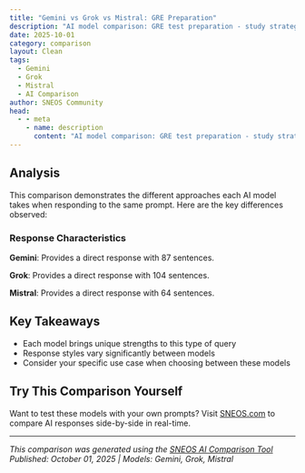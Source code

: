 ```yaml
---
title: "Gemini vs Grok vs Mistral: GRE Preparation"
description: "AI model comparison: GRE test preparation - study strategies and score improvement..."
date: 2025-10-01
category: comparison
layout: Clean
tags:
  - Gemini
  - Grok
  - Mistral
  - AI Comparison
author: SNEOS Community
head:
  - - meta
    - name: description
      content: "AI model comparison: GRE test preparation - study strategies and score improvement..."
---
```


<ChatComparison
  title="Gemini vs Grok vs Mistral: GRE Preparation"
  prompt="GRE test preparation - study strategies and score improvement"
  :responses='{
    "Gemini": "## GRE Test Preparation: Study Strategies and Score Improvement\n\nThe GRE is a challenging exam, but with a well-structured study plan and consistent effort, you can significantly improve your score. Here\u0027s a breakdown of effective strategies:\n\n**I. Understanding the GRE \u0026 Setting Goals:**\n\n* **Know the Test Format:** Familiarize yourself with the sections (Verbal Reasoning, Quantitative Reasoning, Analytical Writing), question types within each section, and time constraints.  ETS (Educational Testing Service) is the official source.\n* **Diagnostic Test:** Take a full-length, timed practice test (ETS PowerPrep is highly recommended) to establish your baseline score and identify your strengths and weaknesses.\n* **Set Realistic Score Goals:** Research the average GRE scores accepted by the programs you\u0027re applying to.  Set a target score that is achievable yet challenging. Consider your current baseline and the amount of time you have to prepare.\n* **Understand Scoring:**  Learn how the GRE is scored, including the scoring range for each section and how the Analytical Writing essays are evaluated.\n\n**II. Developing a Study Plan:**\n\n* **Create a Timeline:** Plan your study schedule based on your test date and the time you have available.  A 2-3 month plan is generally recommended, but this depends on your initial score and target score.\n* **Allocate Time Strategically:**  Focus your efforts on your weakest areas. If you struggle with math, dedicate more time to quantitative practice.\n* **Break Down Your Goals:** Divide your target score increase into smaller, weekly or monthly milestones.  This makes the overall goal less daunting.\n* **Include Regular Breaks:**  Avoid burnout by scheduling regular breaks during study sessions and days off.\n* **Choose the Right Resources:**  Select a combination of official materials (ETS PowerPrep, Official GRE Guides) and reputable third-party resources (Manhattan Prep, Kaplan, Magoosh).\n* **Track Your Progress:**  Regularly assess your progress through practice questions and mini-tests.  Adjust your study plan as needed based on your performance.\n\n**III.  Specific Strategies for Each Section:**\n\n**A. Verbal Reasoning:**\n\n* **Vocabulary Building:**\n    * **Use Flashcards:**  Create physical or digital flashcards using apps like Anki.\n    * **Contextual Learning:**  Learn words in context by reading extensively (newspapers, magazines, novels).\n    * **Mnemonic Devices:**  Use mnemonic devices or associations to help you remember definitions.\n    * **Focus on Root Words, Prefixes, and Suffixes:**  Understanding these can help you decipher unfamiliar words.\n* **Reading Comprehension:**\n    * **Active Reading:**  Engage with the text by highlighting key points, summarizing paragraphs, and asking questions.\n    * **Identify Main Ideas and Supporting Details:**  Practice identifying the main argument, author\u0027s purpose, and key supporting details.\n    * **Practice with Different Passage Types:**  Familiarize yourself with various subjects, including science, history, and social sciences.\n* **Text Completion and Sentence Equivalence:**\n    * **Look for Clues:**  Identify keywords and context clues that provide information about the missing words.\n    * **Eliminate Incorrect Answers:**  Process of elimination can be very helpful.\n    * **Consider the Overall Meaning:**  Ensure that the chosen words fit the overall meaning and tone of the sentence.\n* **Common Traps to Avoid:**\n    * **Overthinking:**  Stick to the information provided in the passage or sentence.\n    * **Making Assumptions:**  Avoid making assumptions or bringing in outside knowledge.\n    * **Choosing Distractors:**  Be aware of common distractors designed to mislead you.\n\n**B. Quantitative Reasoning:**\n\n* **Review Fundamental Math Concepts:**  Brush up on arithmetic, algebra, geometry, and data analysis.\n* **Master Key Formulas:**  Memorize important formulas and practice applying them to different problems.\n* **Practice Problem-Solving Techniques:**  Develop strategies for solving different types of quantitative questions.\n* **Focus on Understanding Concepts:**  Don\u0027t just memorize formulas; understand the underlying concepts.\n* **Data Interpretation:**  Practice interpreting data from graphs, charts, and tables.\n* **Quantitative Comparison:**  Understand the specific rules and strategies for quantitative comparison questions.\n* **Calculator Usage:**  Become familiar with the on-screen calculator.  Use it strategically, but don\u0027t rely on it for every calculation.\n* **Common Traps to Avoid:**\n    * **Careless Errors:**  Pay attention to detail and avoid making careless errors in calculations.\n    * **Misinterpreting the Question:**  Read the question carefully to ensure you understand what is being asked.\n    * **Falling for Distractors:**  Be aware of common distractors that are designed to mislead you.\n    * **Rushing:**  Pace yourself to avoid rushing and making mistakes.\n\n**C. Analytical Writing:**\n\n* **Understand the Essay Prompts:**  Familiarize yourself with the two essay prompts: \u0022Analyze an Issue\u0022 and \u0022Analyze an Argument.\u0022\n* **Develop a Clear Thesis Statement:**  State your position or argument clearly in the introduction.\n* **Provide Strong Supporting Evidence:**  Support your thesis with relevant evidence, examples, and reasoning.\n* **Organize Your Essay Logically:**  Use a clear and logical structure with a well-defined introduction, body paragraphs, and conclusion.\n* **Use Precise and Concise Language:**  Write in a clear and concise style, avoiding unnecessary jargon.\n* **Practice Writing Regularly:**  Practice writing essays under timed conditions.\n* **Get Feedback on Your Essays:**  Ask a teacher, tutor, or friend to review your essays and provide feedback.\n* **Analyze Example Essays:**  Read sample essays from ETS or other reputable sources to see how they are structured and written.\n\n**IV. Test-Taking Strategies:**\n\n* **Pacing:**  Practice pacing yourself to ensure you can complete all questions within the time limit.  Use a watch or timer to track your progress.\n* **Process of Elimination:**  Use the process of elimination to narrow down answer choices and increase your chances of guessing correctly.\n* **Guessing Strategically:**  If you can\u0027t answer a question, make an educated guess rather than leaving it blank.  There is no penalty for incorrect answers.\n* **Time Management:**  Don\u0027t spend too much time on any one question.  If you\u0027re stuck, move on and come back to it later if you have time.\n* **Review Answers:**  If you have time remaining, review your answers to check for errors.\n* **Stay Calm and Focused:**  Maintain a calm and focused mindset during the test.  Take deep breaths to manage anxiety.\n* **Understand the Test Day Logistics:**  Familiarize yourself with the test day procedures, including what you can bring, where you can store your belongings, and how breaks are handled.\n* **Simulate Test Conditions:**  Take practice tests under realistic test conditions, including the same time constraints and environment.\n\n**V.  Important Resources:**\n\n* **ETS (Educational Testing Service):**  The official source for GRE information, practice tests, and study guides.  PowerPrep software is essential.\n* **Manhattan Prep:**  Offers comprehensive GRE courses and study materials.\n* **Kaplan:**  Provides a variety of GRE preparation options, including online courses and in-person classes.\n* **Magoosh:**  Offers affordable online GRE prep with video lessons and practice questions.\n* **Khan Academy:**  Free resource for math concepts and practice.\n* **GRE Vocabulary Apps:** Anki, Memrise, Quizlet\n\n**VI. General Tips for Success:**\n\n* **Be Consistent:**  Study regularly, even if it\u0027s just for a short period of time each day.\n* **Stay Motivated:**  Remember your goals and visualize your success.\n* **Don\u0027t Compare Yourself to Others:**  Focus on your own progress and improvement.\n* **Get Enough Sleep:**  Ensure you get enough sleep the night before the test.\n* **Eat a Healthy Breakfast:**  Fuel your brain with a nutritious breakfast on test day.\n* **Believe in Yourself:**  Confidence is key!\n\n**Remember:**  Improving your GRE score takes time and effort.  By following a structured study plan, utilizing the right resources, and practicing consistently, you can significantly improve your chances of achieving your target score and getting into your desired graduate program. Good luck!\n",
    "Grok": "Preparing for the GRE (Graduate Record Examination) requires a strategic approach to maximize your score and minimize stress. The GRE tests verbal reasoning, quantitative reasoning, and analytical writing skills, so a well-rounded study plan is essential. Below are detailed study strategies and tips for score improvement.\n\n---\n\n### **1. Understand the GRE Structure and Format**\nBefore diving into preparation, familiarize yourself with the test structure:\n- **Verbal Reasoning**: Assesses reading comprehension, text completion, and sentence equivalence (vocabulary and logic).\n- **Quantitative Reasoning**: Tests problem-solving, data interpretation, and basic math (algebra, geometry, arithmetic).\n- **Analytical Writing**: Includes two essays \u2013 \u0022Issue\u0022 and \u0022Argument\u0022 \u2013 evaluating critical thinking and writing skills.\n- **Scoring**: Verbal and Quantitative sections are scored on a 130-170 scale (1-point increments), and Analytical Writing is scored on a 0-6 scale (0.5-point increments).\n- **Duration**: Approximately 3 hours and 45 minutes, with a 10-minute break.\n- **Adaptive Testing**: The difficulty of the second Verbal and Quantitative sections depends on your performance in the first sections.\n\n**Action**: Take a free full-length GRE practice test (available on the ETS website or platforms like Manhattan Prep) to assess your baseline score and identify strengths/weaknesses.\n\n---\n\n### **2. Set a Target Score and Timeline**\n- **Determine Target Score**: Research the average GRE scores for the programs you\u2019re applying to. Aim for a score slightly above the average to be competitive.\n- **Create a StudyTimeline**: Depending on your starting point, allocate 2-4 months for preparation. Study 10-20 hours per week if you have 3 months; increase intensity if you have less time.\n  - **Example Timeline (3 Months)**:\n    - Month 1: Build foundational skills, focus on concepts, learn strategies, and take timed practice sections.\n    - Month 2: Practice with full-length mock tests, review mistakes, and refine weak areas.\n    - Month 3: Fine-tune test-taking strategies, simulate test conditions, and build endurance.\n\n**Action**: Use tools like Google Calendar or a study planner app to schedule daily/weekly goals.\n\n---\n\n### **3. Gather High-Quality Study Materials**\nInvest in reliable resources to guide your preparation:\n- **Official ETS Materials**: The ETS GRE Prep Book and PowerPrep online practice tests are essential as they\u2019re created by the test makers.\n- **Prep Books**: Popular options include Manhattan Prep\u2019s 5 lb. Book of GRE Practice Problems, Kaplan GRE Prep Plus, and Magoosh GRE Prep.\n- **Online Resources**: Use Magoosh, GRE Prep Club, or Khan Academy (for math basics) for video explanations and practice questions.\n- **Vocabulary Tools**: Apps like Quizlet, Anki, or Magoosh GRE Vocabulary Flashcards to build word knowledge for Verbal sections.\n- **Analytical Writing**: Review sample essays and prompts on the ETS website to understand scoring criteria.\n\n**Action**: Stick to 2-3 primary resources to avoid information overload.\n\n---\n\n### **4. Develop Section-Specific Strategies**\n#### **Verbal Reasoning**\n- **Vocabulary Building**: Learn high-frequency GRE words (e.g., gregarious, ephemeral). Use flashcards and practice with context in sentences.\n- **Reading Comprehension**: Practice active reading\u2014summarize paragraphs, identify main ideas, and predict answers before looking at options.\n- **Text Completion/Sentence Equivalence**: Focus on context clues and eliminate incorrect answer choices systematically.\n- **Time Management**: Spend no more than 1.5-2 minutes per question.\n\n#### **Quantitative Reasoning**\n- **Brush Up on Basics**: Review high school-level math (algebra, geometry, number properties). Use resources like Khan Academy if you\u2019re rusty.\n- **Practice Problem-Solving**: Focus on word problems, data interpretation, and quantitative comparison questions.\n- **Learn Shortcuts**: Memorize formulas (e.g., area, volume, quadratic formula) and use approximation or elimination for faster problem-solving.\n- **Avoid Calculator Overuse**: Practice mental math; the on-screen calculator is basic and time-consuming to use.\n\n#### **Analytical Writing**\n- **Understand Rubric**: Essays are graded on clarity, organization, and critical thinking, not just grammar.\n- **Practice Outlining**: Spend 5 minutes planning your essay (thesis, examples, conclusion) before writing.\n- **Use Templates**: Develop a structured format for both Issue and Argument essays to save time. For example:\n  - **Issue Essay**: Introduction (state opinion), Body (2-3 supporting points with examples), Conclusion (restate opinion).\n  - **Argument Essay**: Introduction (identify flaws in argument), Body (discuss flaws with evidence), Conclusion (summarize critique).\n- **Review Samples**: Study high-scoring essays on the ETS website to emulate their style.\n\n**Action**: Dedicate specific days to each section. For example, focus on Verbal on Mondays/Wednesdays, Quant on Tuesdays/Thursdays, and Writing on Fridays.\n\n---\n\n### **5. Practice with Realistic Mock Tests**\n- **Simulate Test Conditions**: Take full-length practice tests under timed conditions, ideally in a quiet environment mimicking the test center.\n- **Frequency**: Take 1 mock test every 1-2 weeks early in preparation, increasing to weekly tests in the last month.\n- **Analyze Performance**: Review every incorrect answer and understand why you got it wrong. Keep an error log to track recurring mistakes (e.g., careless errors, concept gaps).\n- **Build Stamina**: Practice sitting for 3-4 hours to adapt to the test\u2019s duration.\n\n**Action**: Use ETS PowerPrep tests for the most accurate simulation. Supplement with tests from Manhattan Prep or Princeton Review.\n\n---\n\n### **6. Focus on Weak Areas**\n- **Identify Weaknesses**: Use practice test results to pinpoint low-scoring areas (e.g., geometry, reading comprehension).\n- **Targeted Practice**: Spend 60-70% of study time improving weak sections while maintaining strengths.\n- **Track Progress**: Regularly reassess with section-specific drills or mini-tests to measure improvement.\n\n**Action**: If you struggle with Quant, dedicate extra time to math drills using resources like Manhattan Prep\u2019s targeted guides.\n\n---\n\n### **7. Master Test-Taking Strategies**\n- **Time Management**: Stick to approximate time limits (1.5 minutes per Verbal question, 2 minutes per Quant question, 30 minutes per essay).\n- **Process of Elimination (POE)**: Narrow down answer choices by eliminating clearly wrong options, especially in Verbal.\n- **Guessing**: There\u2019s no penalty for wrong answers, so answer every question, even if it\u2019s a guess.\n- **Mark and Review**: Use the \u201CMark\u201D feature to revisit uncertain questions if time permits.\n- **Stay Calm**: If a section feels tough, remember the test is adaptive\u2014focus on doing your best rather than panicking.\n\n**Action**: Practice these strategies during timed drills to make them second nature on test day.\n\n---\n\n### **8. Build Mental and Physical Endurance**\n- **Study Consistency**: Study daily or 5-6 days a week to build a habit and retain information.\n- **Breaks**: Take short breaks (5-10 minutes every hour) to avoid burnout. Use the Pomodoro technique if it helps.\n- **Health**: Get 7-8 hours of sleep, eat brain-boosting foods (nuts, fruits), and exercise to reduce stress.\n- **Test Day Prep**: Familiarize yourself with the test center location (if in-person) or tech requirements (if at-home testing). Have ID, snacks, and water ready.\n\n**Action**: Incorporate a 10-minute mindfulness or breathing exercise into your routine to manage anxiety.\n\n---\n\n### **9. Score Improvement Tips**\n- **Aim for Incremental Gains**: Focus on improving by 5-10 points per practice test in Verbal and Quant.\n- **Revisit Mistakes**: Redo missed questions after a few days to ensure you\u2019ve mastered the concept.\n- **Seek Help if Needed**: Join online forums (Reddit\u2019s r/GRE, GRE Prep Club) or consider a tutor for personalized guidance if you\u2019re stuck.\n- **Last Week Strategy**: Avoid heavy studying 1-2 days before the test. Review formulas, vocab, and essay templates lightly, and rest up.\n\n**Action**: Set mini-goals, like mastering 20 new vocab words weekly or solving 50 Quant problems with 90% accuracy.\n\n---\n\n### **10. Additional Resources and Support**\n- **GRE Forums**: Engage with communities on Reddit or GRE Prep Club for tips, shared resources, and motivation.\n- **Study Groups**: Partner with peers preparing for the GRE to discuss concepts and share accountability.\n- **Professional Help**: If self-study isn\u2019t working, consider GRE prep courses (Magoosh, Manhattan Prep, Princeton Review) for structured guidance.\n\n**Action**: Subscribe to a GRE podcast (e.g., GRE Bites by Magoosh) for quick tips during commutes or downtime.\n\n---\n\n### **Sample Study Schedule (12 Weeks, 15 Hours/Week)**\n| **Day**       | **Focus Area**                    | **Activity**                                   | **Duration** |\n|---------------|-----------------------------------|-----------------------------------------------|--------------|\n| Monday        | Verbal Reasoning                | Vocabulary (50 words) \u002B Reading Practice      | 2.5 hours    |\n| Tuesday       | Quantitative Reasoning          | Math Concepts (Algebra) \u002B 20 Practice Qs      | 2.5 hours    |\n| Wednesday     | Verbal Reasoning                | Text Completion \u0026 Sentence Equivalence        | 2.5 hours    |\n| Thursday      | Quantitative Reasoning          | Geometry \u002B Data Interpretation Practice       | 2.5 hours    |\n| Friday        | Analytical Writing              | Write 1 Issue \u0026 1 Argument Essay \u002B Review     | 2 hours      |\n| Saturday      | Full-Length Practice Test       | Timed Mock Test \u002B Review Mistakes             | 4 hours      |\n| Sunday        | Rest or Light Review            | Review Weak Areas or Vocabulary               | 1-",
    "Mistral": "Preparing for the GRE (Graduate Record Examinations) requires a strategic approach to ensure you maximize your score. Here are some effective study strategies and tips for score improvement:\n\n### Study Strategies\n\n1. **Understand the Format**:\n   - Familiarize yourself with the structure of the GRE, which includes Verbal Reasoning, Quantitative Reasoning, and Analytical Writing sections.\n   - Know the types of questions you will encounter, such as multiple-choice, quantitative comparison, and essay questions.\n\n2. **Diagnostic Test**:\n   - Take a full-length practice test to assess your baseline score and identify areas of strength and weakness.\n   - Use official GRE practice tests for the most accurate assessment.\n\n3. **Create a Study Plan**:\n   - Develop a study schedule that allocates time for each section of the test.\n   - Focus more on areas where you need improvement.\n\n4. **Use Official Resources**:\n   - Utilize official GRE study materials, such as the Official Guide to the GRE revised General Test and the GRE POWERPREP software.\n   - Official resources provide the most accurate representation of the test content and format.\n\n5. **Practice Regularly**:\n   - Consistent practice is key. Set aside dedicated time each day or week to work on practice questions and review concepts.\n   - Use a variety of practice materials, including books, online resources, and practice tests.\n\n6. **Review and Learn from Mistakes**:\n   - After completing practice questions or tests, review your answers thoroughly.\n   - Understand why you got questions wrong and learn from your mistakes.\n\n7. **Focus on Vocabulary**:\n   - For the Verbal Reasoning section, build your vocabulary by learning new words and their meanings.\n   - Use flashcards, apps, or vocabulary lists to expand your word knowledge.\n\n8. **Master Math Concepts**:\n   - For the Quantitative Reasoning section, review fundamental math concepts such as arithmetic, algebra, geometry, and data analysis.\n   - Practice solving math problems quickly and accurately.\n\n9. **Improve Writing Skills**:\n   - For the Analytical Writing section, practice writing essays on a variety of topics.\n   - Focus on developing clear, concise arguments and improving your grammar and sentence structure.\n\n10. **Simulate Test Conditions**:\n    - Take practice tests under conditions that mimic the actual test environment.\n    - Time yourself and take breaks as you would during the real test.\n\n### Score Improvement Tips\n\n1. **Identify Weak Areas**:\n   - Use your diagnostic test results to pinpoint areas where you need the most improvement.\n   - Focus your study efforts on these areas to see the biggest gains.\n\n2. **Set Realistic Goals**:\n   - Set achievable score goals based on your baseline score and the amount of time you have to prepare.\n   - Break down your goals into smaller, manageable targets.\n\n3. **Use Adaptive Learning Tools**:\n   - Consider using adaptive learning platforms that tailor practice questions to your skill level.\n   - These tools can help you focus on areas where you need the most improvement.\n\n4. **Join a Study Group**:\n   - Studying with peers can provide motivation, support, and opportunities to learn from others.\n   - Share strategies, practice questions, and encourage each other.\n\n5. **Take Breaks**:\n   - Avoid burnout by taking regular breaks during your study sessions.\n   - Use techniques like the Pomodoro Technique to stay focused and productive.\n\n6. **Stay Healthy**:\n   - Maintain a healthy lifestyle with regular exercise, a balanced diet, and adequate sleep.\n   - Physical and mental well-being can significantly impact your study effectiveness and test performance.\n\n7. **Practice Time Management**:\n   - Learn to manage your time effectively during the test.\n   - Practice pacing yourself to ensure you have enough time to complete all questions.\n\n8. **Review and Reinforce**:\n   - Regularly review previously learned material to reinforce your knowledge.\n   - Use spaced repetition techniques to help retain information over time.\n\n9. **Seek Professional Help**:\n   - Consider hiring a tutor or enrolling in a GRE prep course if you need additional guidance and structure.\n   - Professional help can provide personalized strategies and targeted practice.\n\n10. **Stay Positive and Confident**:\n    - Maintain a positive attitude and believe in your ability to improve.\n    - Visualize success and approach the test with confidence.\n\nBy following these study strategies and score improvement tips, you can effectively prepare for the GRE and achieve your desired score. Good luck!"
  }'
  published-date="11:49"
/>

## Analysis

This comparison demonstrates the different approaches each AI model takes when responding to the same prompt. Here are the key differences observed:

### Response Characteristics

**Gemini**: Provides a direct response with 87 sentences. 

**Grok**: Provides a direct response with 104 sentences. 

**Mistral**: Provides a direct response with 64 sentences. 

## Key Takeaways

- Each model brings unique strengths to this type of query
- Response styles vary significantly between models
- Consider your specific use case when choosing between these models

## Try This Comparison Yourself

Want to test these models with your own prompts? Visit [SNEOS.com](https://sneos.com) to compare AI responses side-by-side in real-time.

---

*This comparison was generated using the [SNEOS AI Comparison Tool](https://sneos.com)*
*Published: October 01, 2025 | Models: Gemini, Grok, Mistral*
